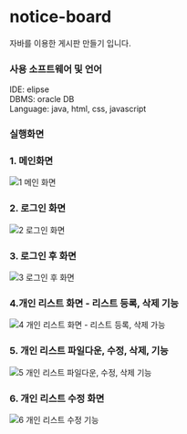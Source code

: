 # notice-board
자바를 이용한 게시판 만들기 입니다.

### 사용 소프트웨어 및 언어 ###
IDE: elipse <br/>
DBMS: oracle DB <br/>
Language: java, html, css, javascript<br/>

### 실행화면 ###

### 1. 메인화면 ###

![1  메인 화면](https://user-images.githubusercontent.com/52352476/203301767-464104ef-b461-47a0-bbf3-ab98f093eb82.png)

### 2. 로그인 화면 ###
![2  로그인 화면](https://user-images.githubusercontent.com/52352476/203301774-7585719c-7bd3-42df-ad8a-c575c9fc9bba.png)


### 3. 로그인 후 화면 ###
![3  로그인 후 화면](https://user-images.githubusercontent.com/52352476/203301803-edbd0da3-cd32-46bf-a954-10afffd6204b.png)


### 4.개인 리스트 화면 - 리스트 등록, 삭제 기능 ###
![4  개인 리스트 화면 - 리스트 등록, 삭제 가능](https://user-images.githubusercontent.com/52352476/203301830-00f05f31-7ce1-4e37-8f79-d18cef1d1da7.png)


### 5. 개인 리스트 파일다운, 수정, 삭제, 기능 ###
![5  개인 리스트 파일다운, 수정, 삭제 기능 ](https://user-images.githubusercontent.com/52352476/203301855-ef073e63-b0dd-4d6c-8d2a-926432b85207.png)


### 6. 개인 리스트 수정 화면 ###
![6  개인 리스트 수정 기능](https://user-images.githubusercontent.com/52352476/203301861-35aee0ea-4d2d-4e1d-ba05-2ec552ada476.png)

